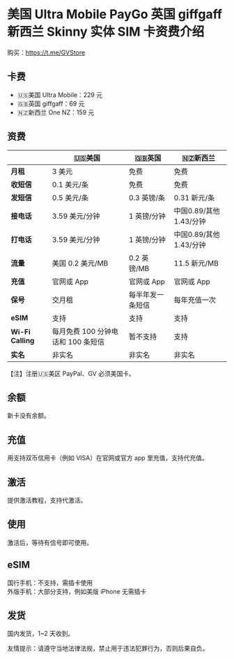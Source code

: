 # 美国 Ultra Mobile PayGo 英国 giffgaff 新西兰 Skinny 实体 SIM 卡资费介绍

购买：https://t.me/GVStore

## 卡费
- 🇺🇸美国 Ultra Mobile：229 元
- 🇬🇧英国 giffgaff：69 元
- 🇳🇿新西兰 One NZ：159 元

## 资费

|   |  🇺🇸美国 | 🇬🇧英国| 🇳🇿新西兰|
|  ----  | ----  |----  | ----  |
|  **月租**  | 3 美元 |免费  | 免费|
|  **收短信**|   0.1 美元/条   |免费  | 免费|
|  **发短信** |   0.5 美元/条   |0.3 英镑/条 | 0.31 新元/条|
| **接电话** | 3.59 美元/分钟    |1 英镑/分钟  | 中国0.89/其他1.43/分钟|
| **打电话** | 3.59 美元/分钟    |1 英镑/分钟  |中国0.89/其他1.43/分钟|
|**流量**|美国 0.2 美元/MB|0.2 英镑/MB|11.5 新元/MB|
|**充值**|官网或 App		|官网或 App|官网或 App|
|**保号**|交月租|每半年发一条短信|每年充值一次|
|**eSIM**|支持|支持|支持|
|**Wi-Fi Calling**|每月免费 100 分钟电话和 100 条短信|暂不支持|支持|
|**实名**|非实名		|非实名		|非实名|

【注】注册🇺🇸美区 PayPal、GV 必须美国卡。

## 余额
新卡没有余额。

## 充值
用支持双币信用卡（例如 VISA）在官网或官方 app 里充值，支持代充值。

## 激活
提供激活教程，支持代激活。

## 使用
激活后，等待有信号即可使用。

## eSIM
国行手机：不支持，需插卡使用\
外版手机：大部分支持，例如美版 iPhone 无需插卡

## 发货
国内发货，1~2 天收到。

友情提示：请遵守当地法律法规，禁止用于违法犯罪行为，否则后果自负。

